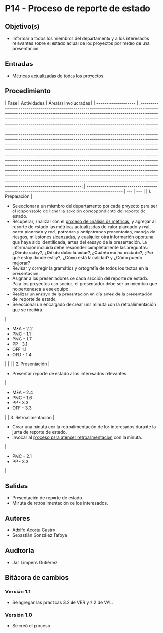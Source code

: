 # P14 - Proceso de reporte de estado

## Objetivo(s)

- Informar a todos los miembros del departamento y a los interesados relevantes sobre el estado actual de los proyectos por medio de una presentación.

## Entradas

- Métricas actualizadas de todos los proyectos.

## Procedimiento

| Fase                 |                                                                                                                                                                                                                                                                                                                                                                                                                                                                                                                                                                                                                             Actividades                                                                                                                                                                                                                                                                                                                                                                                                                                                                                                                                                                                                                              | Área(s) involucradas                                                                             |
| -------------------- | :------------------------------------------------------------------------------------------------------------------------------------------------------------------------------------------------------------------------------------------------------------------------------------------------------------------------------------------------------------------------------------------------------------------------------------------------------------------------------------------------------------------------------------------------------------------------------------------------------------------------------------------------------------------------------------------------------------------------------------------------------------------------------------------------------------------------------------------------------------------------------------------------------------------------------------------------------------------------------------------------------------------------------------------------------------------------------------------------------------------------------------------------------------------------------------------------------------------------------------------------------------------: | ------------------------------------------------------------------------------------------------ | --- | --- |
| 1. Preparación       | <ul><li>Seleccionar a un miembro del departamento por cada proyecto para ser el responsable de llenar la sección correspondiente del reporte de estado.</li><li>Recuperar, analizar con el [proceso de análisis de métricas](https://taro-it.github.io/docs/procesos/P22-proceso-analisis-metricas), y agregar al reporte de estado las métricas actualizadas de valor planeado y real, costo planeado y real, patrones y antipatrones presentados, manejo de riesgos, milestones alcanzadas, y cualquier otra información oportuna que haya sido identificada, antes del ensayo de la presentación. La información incluida debe responder completamente las preguntas: ¿Dónde estoy?, ¿Dónde debería estar?, ¿Cuánto me ha costado?, ¿Por qué estoy dónde estoy?, ¿Cómo está la calidad? y ¿Cómo puedo mejorar?</li><li>Revisar y corregir la gramática y ortografía de todos los textos en la presentación.</li><li>Asignar a los presentadores de cada sección del reporte de estado. Para los proyectos con socios, el presentador debe ser un miembro que no pertenezca a ese equipo.</li><li>Realizar un ensayo de la presentación un día antes de la presentación del reporte de estado.</li><li>Seleccionar un encargado de crear una minuta con la retroalimentación que se recibirá.</li></ul> | <ul><li>M&A - 2.2</li><li>PMC - 1.1</li><li>PMC - 1.7</li><li>PP - 3.1</li><li>OPF 1.1</li><li>OPD - 1.4</li></ul> |     |     |
| 2. Presentación      |                                                                                                                                                                                                                                                                                                                                                                                                                                                                                                                                                                                             <ul><li>Presentar reporte de estado a los interesados relevantes.</li></ul>                                                                                                                                                                                                                                                                                                                                                                                                                                                                                                                                                                                              | <ul><li>M&A - 2.4</li><li>PMC - 1.6</li><li>PP - 3.3</li><li>OPF - 3.3</li></ul>                 |
| 3. Retroalimentación |                                                                                                                                                                                                                                                                                                                                                                                                                                                                                                                    <ul><li>Crear una minuta con la retroalimentación de los interesados durante la junta de reporte de estado.</li><li>Invocar al [proceso para atender retroalimentación](https://taro-it.github.io/docs/procesos/P19-proceso-atender-retro) con la minuta.</li></ul>                                                                                                                                                                                                                                                                                                                                                                                                                                                                                                                     | <ul><li>PMC - 2.1</li><li>PP - 3.3</li></ul>                                                     |

## Salidas

- Presentación de reporte de estado.
- Minuta de retroalimentación de los interesados.

## Autores

- Adolfo Acosta Castro
- Sebastián González Tafoya

## Auditoría

- Jan Limpens Gutiérrez

## Bitácora de cambios

### Versión 1.1

- Se agregan las prácticas 3.2 de VER y 2.2 de VAL.

### Versión 1.0

- Se creó el proceso.
